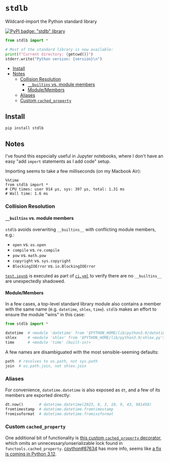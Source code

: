 # `stdlb`

Wildcard-import the Python standard library

[![PyPI badge: "stdlb" library](https://img.shields.io/pypi/v/stdlb.svg)](https://pypi.python.org/pypi/stdlb)

```python
from stdlb import *

# Most of the standard library is now available:
print(f"Current directory: {getcwd()}")
stderr.write("Python version: {version}\n")
```

- [Install](#install)
- [Notes](#notes)
    - [Collision Resolution](#collisions)
        - [`__builtins` vs. module members](#builtins)
        - [Module/Members](#module-members)
    - [Aliases](#aliases)
    - [Custom `cached_property`](#cached-property)

## Install <a id="install"></a>
```bash
pip install stdlb
```

## Notes <a id="notes"></a>
I've found this especially useful in Jupyter notebooks, where I don't have an easy "add `import` statements as I add code" setup.

Importing seems to take a few milliseconds (on my Macbook Air):
```ipython
%%time
from stdlb import *
# CPU times: user 914 µs, sys: 397 µs, total: 1.31 ms
# Wall time: 1.6 ms
```

### Collision Resolution <a id="collisions"></a>

#### `__builtins` vs. module members <a id="builtins"></a>
`stdlb` avoids overwriting `__builtins__` with conflicting module members, e.g.:
- `open` vs. `os.open`
- `compile` vs. `re.compile`
- `pow` vs. `math.pow`
- `copyright` vs. `sys.copyright`
- `BlockingIOError` vs. `io.BlockingIOError`

[`test.ipynb`](test.ipynb) is executed as part of [`ci.yml`](.github/workflows/ci.yml) to verify there are no `__builtins__` are unexpectedly shadowed.

#### Module/Members <a id="module-members"></a>
In a few cases, a top-level standard library module also contains a member with the same name (e.g. `datetime`, `shlex`, `time`). `stdlb` makes an effort to ensure the module "wins" in this case:

```python
from stdlb import *

datetime  # <module 'datetime' from '$PYTHON_HOME/lib/python3.9/datetime.py'>
shlex     # <module 'shlex' from '$PYTHON_HOME/lib/python3.9/shlex.py'>
time      # <module 'time' (built-in)>
```

A few names are disambiguated with the most sensible-seeming defaults:
```python
path  # resolves to os.path, not sys.path
join  # os.path.join, not shlex.join
```

### Aliases <a id="aliases"></a>

For convenience, `datetime.datetime` is also exposed as `dt`, and a few of its members are exported directly:
```python
dt.now()       # datetime.datetime(2023, 8, 3, 10, 9, 43, 981458)
fromtimestamp  # datetime.datetime.fromtimestamp
fromisoformat  # datetime.datetime.fromisoformat
```

### Custom `cached_property` <a id="cached-property"></a>
One additional bit of functionality is [this custom `cached_property` decorator](stdlb/cached_property.py), which omits an unnecessary/unserializable lock found in `functools.cached_property`. [cpython#87634](https://github.com/python/cpython/issues/87634) has more info, seems like [a fix is coming in Python 3.12](https://github.com/python/cpython/issues/87634#issuecomment-1467140709).
